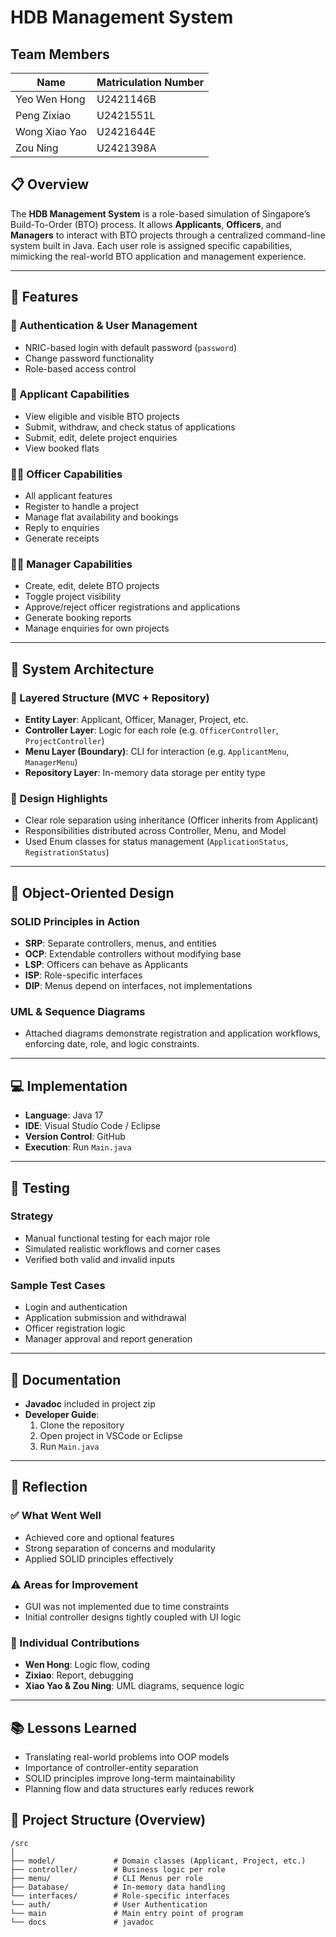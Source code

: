 # HDB Management System

## Team Members
| Name           | Matriculation Number |
|----------------|----------------------|
| Yeo Wen Hong   | U2421146B            |
| Peng Zixiao    | U2421551L            |
| Wong Xiao Yao  | U2421644E            |
| Zou Ning       | U2421398A            |

## 📋 Overview

The **HDB Management System** is a role-based simulation of Singapore’s Build-To-Order (BTO) process. It allows **Applicants**, **Officers**, and **Managers** to interact with BTO projects through a centralized command-line system built in Java. Each user role is assigned specific capabilities, mimicking the real-world BTO application and management experience.

---

## 📌 Features

### 🔑 Authentication & User Management
- NRIC-based login with default password (`password`)
- Change password functionality
- Role-based access control

### 👤 Applicant Capabilities
- View eligible and visible BTO projects
- Submit, withdraw, and check status of applications
- Submit, edit, delete project enquiries
- View booked flats

### 🧑‍💼 Officer Capabilities
- All applicant features
- Register to handle a project
- Manage flat availability and bookings
- Reply to enquiries
- Generate receipts

### 👨‍💼 Manager Capabilities
- Create, edit, delete BTO projects
- Toggle project visibility
- Approve/reject officer registrations and applications
- Generate booking reports
- Manage enquiries for own projects

---

## 🧠 System Architecture

### 🧱 Layered Structure (MVC + Repository)
- **Entity Layer**: Applicant, Officer, Manager, Project, etc.
- **Controller Layer**: Logic for each role (e.g. `OfficerController`, `ProjectController`)
- **Menu Layer (Boundary)**: CLI for interaction (e.g. `ApplicantMenu`, `ManagerMenu`)
- **Repository Layer**: In-memory data storage per entity type

### 📌 Design Highlights
- Clear role separation using inheritance (Officer inherits from Applicant)
- Responsibilities distributed across Controller, Menu, and Model
- Used Enum classes for status management (`ApplicationStatus`, `RegistrationStatus`)

---

## 📐 Object-Oriented Design

### SOLID Principles in Action
- **SRP**: Separate controllers, menus, and entities
- **OCP**: Extendable controllers without modifying base
- **LSP**: Officers can behave as Applicants
- **ISP**: Role-specific interfaces
- **DIP**: Menus depend on interfaces, not implementations

### UML & Sequence Diagrams
- Attached diagrams demonstrate registration and application workflows, enforcing date, role, and logic constraints.

---

## 💻 Implementation

- **Language**: Java 17
- **IDE**: Visual Studio Code / Eclipse
- **Version Control**: GitHub
- **Execution**: Run `Main.java`

---

## 🧪 Testing

### Strategy
- Manual functional testing for each major role
- Simulated realistic workflows and corner cases
- Verified both valid and invalid inputs

### Sample Test Cases
- Login and authentication
- Application submission and withdrawal
- Officer registration logic
- Manager approval and report generation
  
---

## 📄 Documentation

- **Javadoc** included in project zip
- **Developer Guide**:
  1. Clone the repository
  2. Open project in VSCode or Eclipse
  3. Run `Main.java`

---

## 💭 Reflection

### ✅ What Went Well
- Achieved core and optional features
- Strong separation of concerns and modularity
- Applied SOLID principles effectively

### ⚠️ Areas for Improvement
- GUI was not implemented due to time constraints
- Initial controller designs tightly coupled with UI logic

### 👥 Individual Contributions
- **Wen Hong**: Logic flow, coding  
- **Zixiao**: Report, debugging  
- **Xiao Yao & Zou Ning**: UML diagrams, sequence logic

---

## 📚 Lessons Learned

- Translating real-world problems into OOP models
- Importance of controller-entity separation
- SOLID principles improve long-term maintainability
- Planning flow and data structures early reduces rework

## 📁 Project Structure (Overview)

```
/src
│
├── model/             # Domain classes (Applicant, Project, etc.)
├── controller/        # Business logic per role
├── menu/              # CLI Menus per role
├── Database/          # In-memory data handling
└── interfaces/        # Role-specific interfaces
└── auth/              # User Authentication
└── main               # Main entry point of program
└── docs               # javadoc

```
